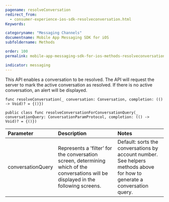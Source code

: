 ```yaml
---
pagename: resolveConversation
redirect_from:
  - consumer-experience-ios-sdk-resolveconversation.html
Keywords:

categoryname: "Messaging Channels"
documentname: Mobile App Messaging SDK for iOS
subfoldername: Methods

order: 100
permalink: mobile-app-messaging-sdk-for-ios-methods-resolveconversation.html

indicator: messaging
---
```


This API enables a conversation to be resolved. The API will request the server to mark the active conversation as resolved. If there is no active conversation, an alert will be displayed.

`func resolveConversation(_ conversation: Conversation, completion: (() -> Void)? = {()})`

`public class func resolveConversationForConversationQuery(_ conversationQuery: ConversationParamProtocol, completion: (() -> Void)? = {()})`

| Parameter | Description | Notes |
| :--- | :--- | :--- |
| conversationQuery | Represents a 'filter’ for the conversation screen, determining which of the conversations will be displayed in the following screens. | Default: sorts the conversations by account number. <br> See helpers methods above for how to generate a conversation query. |